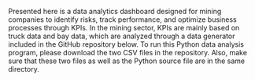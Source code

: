 Presented here is a data analytics dashboard designed for mining companies to identify risks, track performance, and optimize business processes through KPIs. In the mining sector, KPIs are mainly based on truck data and bay data, which are analyzed through a data generator included in the GitHub repository below. To run this Python data analysis program, please download the two CSV files in the repository. Also, make sure that these two files as well as the Python source file are in the same directory.
